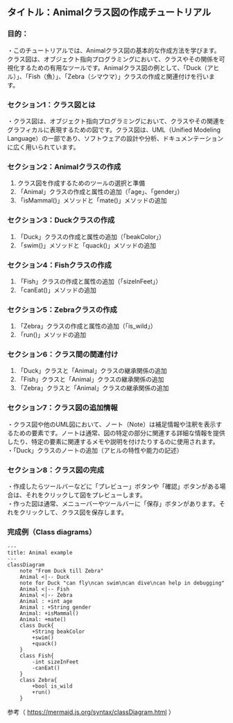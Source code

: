## タイトル：Animalクラス図の作成チュートリアル  

### 目的：  
・このチュートリアルでは、Animalクラス図の基本的な作成方法を学びます。クラス図は、オブジェクト指向プログラミングにおいて、クラスやその関係を可視化するための有用なツールです。Animalクラス図の例として、「Duck（アヒル）」、「Fish（魚）」、「Zebra（シマウマ）」クラスの作成と関連付けを行います。  

### セクション1：クラス図とは  
・クラス図は、オブジェクト指向プログラミングにおいて、クラスやその関連をグラフィカルに表現するための図です。クラス図は、UML（Unified Modeling Language）の一部であり、ソフトウェアの設計や分析、ドキュメンテーションに広く用いられています。  

### セクション2：Animalクラスの作成  
1. クラス図を作成するためのツールの選択と準備  
2. 「Animal」クラスの作成と属性の追加（「age」、「gender」）  
3. 「isMammal()」メソッドと「mate()」メソッドの追加  

### セクション3：Duckクラスの作成  
1. 「Duck」クラスの作成と属性の追加（「beakColor」）  
2. 「swim()」メソッドと「quack()」メソッドの追加

### セクション4：Fishクラスの作成  
1. 「Fish」クラスの作成と属性の追加（「sizeInFeet」）  
2. 「canEat()」メソッドの追加  

### セクション5：Zebraクラスの作成  
1. 「Zebra」クラスの作成と属性の追加（「is_wild」）  
2. 「run()」メソッドの追加  

### セクション6：クラス間の関連付け  
1. 「Duck」クラスと「Animal」クラスの継承関係の追加  
2. 「Fish」クラスと「Animal」クラスの継承関係の追加  
3. 「Zebra」クラスと「Animal」クラスの継承関係の追加  

### セクション7：クラス図の追加情報  
・クラス図や他のUML図において、ノート（Note）は補足情報や注釈を表示するための要素です。ノートは通常、図の特定の部分に関連する詳細な情報を提供したり、特定の要素に関連するメモや説明を付けたりするのに使用されます。  
・「Duck」クラスのノートの追加（アヒルの特性や能力の記述）  

### セクション8：クラス図の完成  
・作成したらツールバーなどに「プレビュー」ボタンや「確認」ボタンがある場合は、それをクリックして図をプレビューします。  
・作った図は通常、メニューバーやツールバーに「保存」ボタンがあります。それをクリックして、クラス図を保存します。

### 完成例（Class diagrams）
```mermaid
---
title: Animal example
---
classDiagram
    note "From Duck till Zebra"
    Animal <|-- Duck
    note for Duck "can fly\ncan swim\ncan dive\ncan help in debugging"
    Animal <|-- Fish
    Animal <|-- Zebra
    Animal : +int age
    Animal : +String gender
    Animal: +isMammal()
    Animal: +mate()
    class Duck{
        +String beakColor
        +swim()
        +quack()
    }
    class Fish{
        -int sizeInFeet
        -canEat()
    }
    class Zebra{
        +bool is_wild
        +run()
    }
```
参考（ https://mermaid.js.org/syntax/classDiagram.html ）